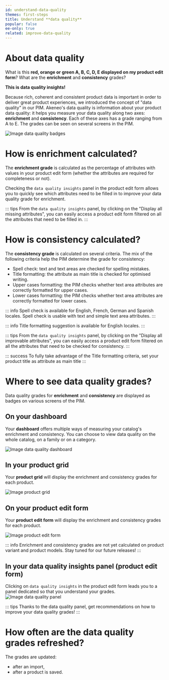 ```yaml
---
id: understand-data-quality
themes: first-steps
title: Understand **data quality**
popular: false
ee-only: true
related: improve-data-quality
---
```


# About data quality
What is this **red, orange or green A, B, C, D, E displayed on my product edit form**? What are the **enrichment** and **consistency** grades?

**This is data quality insights!**

Because rich, coherent and consistent product data is important in order to deliver great product experiences, we introduced the concept of "data quality" in our PIM.
Akeneo's data quality is information about your product data quality: it helps you measure your data quality along two axes: **enrichment** and **consistency**.
Each of these axes has a grade ranging from A to E. The grades can be seen on several screens in the PIM.

![Image data quality badges](../img/data-quality-grades.png)

# How is enrichment calculated?
The **enrichment grade** is calculated as the percentage of attributes with values in your product edit form (whether the attributes are required for completeness or not).

Checking the `data quality insights` panel in the product edit form allows you to quickly see which attributes need to be filled in to improve your data quality grade for enrichment.

::: tips
From the `data quality insights` panel, by clicking on the "Display all missing attributes", you can easily access a product edit form filtered on all the attributes that need to be filled in.
:::

# How is consistency calculated?

The **consistency grade** is calculated on several criteria. The mix of the following criteria help the PIM determine the grade for consistency:
- Spell check: text and text areas are checked for spelling mistakes.
- Title formatting: the attribute as main title is checked for optimised writing.
- Upper cases formatting: the PIM checks whether text area attributes are correctly formatted for upper cases.
- Lower cases formatting: the PIM checks whether text area attributes are correctly formatted for lower cases.

::: info
Spell check is available for English, French, German and Spanish locales.
Spell check is usable with text and simple text area attributes.
:::

::: info
Title formatting suggestion is available for English locales.
:::

::: tips
From the `data quality insights` panel, by clicking on the "Display all improvable attributes", you can easily access a product edit form filtered on all the attributes that need to be checked for consistency.
:::

::: success
To fully take advantage of the Title formatting criteria, set your product title as attribute as main title
:::

# Where to see data quality grades?
Data quality grades for **enrichment** and **consistency** are displayed as badges on various screens of the PIM.

## On your dashboard
Your **dashboard** offers multiple ways of measuring your catalog's enrichment and consistency. You can choose to view data quality on the whole catalog, on a family or on a category.

![Image data quality dashboard](../img/data-quality-dashboard.png)

## In your product grid
Your **product grid** will display the enrichment and consistency grades for each product.

![Image product grid](../img/data-quality-grid.png)

## On your product edit form
Your **product edit form** will display the enrichment and consistency grades for each product.

![Image product edit form](../img/data-quality-pef.png)

::: info
Enrichment and consistency grades are not yet calculated on product variant and product models. Stay tuned for our future releases!
:::

## In your data quality insights panel (product edit form)
Clicking on `data quality insights` in the product edit form leads you to a panel dedicated so that you understand your grades.
![Image data quality panel](../img/data-quality-panel.png)

::: tips
Thanks to the data quality panel, get recommendations on how to improve your data quality grades!
:::

# How often are the data quality grades refreshed?
The grades are updated:
- after an import,
- after a product is saved.
